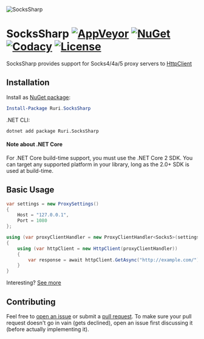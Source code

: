 ![SocksSharp](http://i.imgur.com/hh1aZVU.png)

# SocksSharp [![AppVeyor](https://img.shields.io/appveyor/ci/extremecodetv/sockssharp/master.svg?style=flat-square)](https://ci.appveyor.com/project/extremecodetv/sockssharp/) [![NuGet](https://img.shields.io/nuget/v/sockssharp.svg?style=flat-square)](https://www.nuget.org/packages/SocksSharp/) [![Codacy](https://img.shields.io/codacy/grade/4f1155d09b794eee84578bf4b7f30a95.svg?style=flat-square)](https://www.codacy.com/app/extremecodetv/SocksSharp) [![License](https://img.shields.io/badge/license-MIT-blue.svg?style=flat-square)](https://raw.githubusercontent.com/extremecodetv/SocksSharp/master/LICENSE)


SocksSharp provides support for Socks4/4a/5 proxy servers to [HttpClient](https://msdn.microsoft.com/en-us/library/system.net.http.httpclient(v=vs.118).aspx)

## Installation

Install as [NuGet package](https://www.nuget.org/packages/SocksSharp/):

```powershell
Install-Package Ruri.SocksSharp
```

.NET CLI:

```shell
dotnet add package Ruri.SocksSharp
```

#### Note about .NET Core
For .NET Core build-time support, you must use the .NET Core 2 SDK. You can target any supported platform in your library, long as the 2.0+ SDK is used at build-time.

## Basic Usage
```C#
var settings = new ProxySettings()
{
	Host = "127.0.0.1",
	Port = 1080
};

using (var proxyClientHandler = new ProxyClientHandler<Socks5>(settings))
{
	using (var httpClient = new HttpClient(proxyClientHandler))
	{
		var response = await httpClient.GetAsync("http://example.com/");
	}
}
```

Interesting? [See more](https://github.com/extremecodetv/SocksSharp/wiki)

## Contributing

Feel free to [open an issue](https://github.com/extremecodetv/SocksSharp/issues) or submit a [pull request](https://github.com/extremecodetv/SocksSharp/pulls). To make sure your pull request doesn't go in vain (gets declined), open an issue first discussing it (before actually implementing it).
